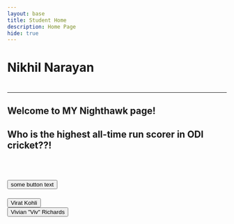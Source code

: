 ```yaml
---
layout: base
title: Student Home 
description: Home Page
hide: true
---
```


<h1>Nikhil Narayan<h1>
<hr>
<h2>Welcome to MY Nighthawk page!<h2>

<p>Who is the highest all-time run scorer in ODI cricket??!</p><br>

<button>some button text</button><br>

<div>
<button>Virat Kohli</button><br>

</div>
<div>
    <button>Vivian "Viv" Richards</button><br>

</div>


